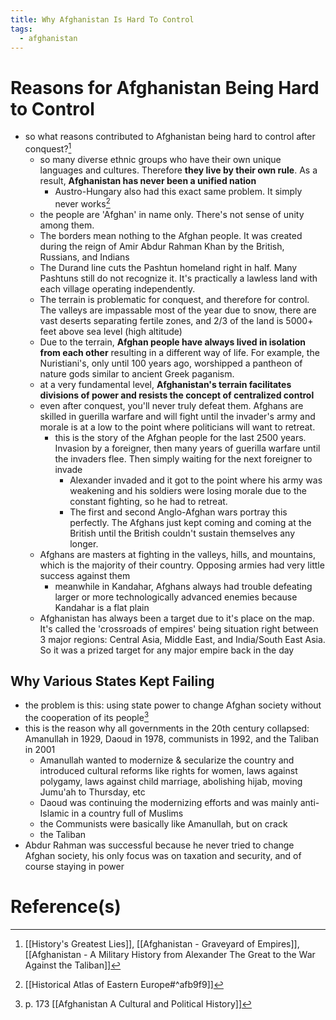 ```yaml
---
title: Why Afghanistan Is Hard To Control
tags:
  - afghanistan 
---
```

# Reasons for Afghanistan Being Hard to Control
- so what reasons contributed to Afghanistan being hard to control after conquest?[^1]
	- so many diverse ethnic groups who have their own unique languages and cultures. Therefore **they live by their own rule**. As a result, **Afghanistan has never been a unified nation**
		- Austro-Hungary also had this exact same problem. It simply never works[^3]
	- the people are 'Afghan' in name only. There's not sense of unity among them.
	- The borders mean nothing to the Afghan people. It was created during the reign of Amir Abdur Rahman Khan by the British, Russians, and Indians
	- The Durand line cuts the Pashtun homeland right in half. Many Pashtuns still do not recognize it. It's practically a lawless land with each village operating independently.
	- The terrain is problematic for conquest, and therefore for control. The valleys are impassable most of the year due to snow, there are vast deserts separating fertile zones, and 2/3 of the land is 5000+ feet above sea level (high altitude)
	- Due to the terrain, **Afghan people have always lived in isolation from each other** resulting in a different way of life. For example, the Nuristiani's, only until 100 years ago, worshipped a pantheon of nature gods similar to ancient Greek paganism.
	- at a very fundamental level, **Afghanistan's terrain facilitates divisions of power and resists the concept of centralized control**
	- even after conquest, you'll never truly defeat them. Afghans are skilled in guerilla warfare and will fight until the invader's army and morale is at a low to the point where politicians will want to retreat.
		- this is the story of the Afghan people for the last 2500 years. Invasion by a foreigner, then many years of guerilla warfare until the invaders flee. Then simply waiting for the next foreigner to invade
			- Alexander invaded and it got to the point where his army was weakening and his soldiers were losing morale due to the constant fighting, so he had to retreat.
			- The first and second Anglo-Afghan wars portray this perfectly. The Afghans just kept coming and coming at the British until the British couldn't sustain themselves any longer.
	- Afghans are masters at fighting in the valleys, hills, and mountains, which is the majority of their country. Opposing armies had very little success against them
		- meanwhile in Kandahar, Afghans always had trouble defeating larger or more technologically advanced enemies because Kandahar is a flat plain
	- Afghanistan has always been a target due to it's place on the map. It's called the 'crossroads of empires' being situation right between 3 major regions: Central Asia, Middle East, and India/South East Asia. So it was a prized target for any major empire back in the day

## Why Various States Kept Failing
- the problem is this: using state power to change Afghan society without the cooperation of its people[^2]
- this is the reason why all governments in the 20th century collapsed: Amanullah in 1929, Daoud in 1978, communists in 1992, and the Taliban in 2001
	- Amanullah wanted to modernize & secularize the country and introduced cultural reforms like rights for women, laws against polygamy, laws against child marriage, abolishing hijab, moving Jumu'ah to Thursday, etc
	- Daoud was continuing the modernizing efforts and was mainly anti-Islamic in a country full of Muslims
	- the Communists were basically like Amanullah, but on crack
	- the Taliban
- Abdur Rahman was successful because he never tried to change Afghan society, his only focus was on taxation and security, and of course staying in power

# Reference(s)
[^1]: [[History's Greatest Lies]], [[Afghanistan - Graveyard of Empires]], [[Afghanistan - A Military History from Alexander The Great to the War Against the Taliban]]
[^2]: p. 173 [[Afghanistan A Cultural and Political History]]
[^3]: [[Historical Atlas of Eastern Europe#^afb9f9]]
